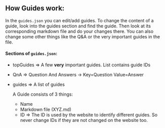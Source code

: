 ## How Guides work:

In the `guides.json` you can edit/add guides.
To change the content of a guide, look into the guides section and find the guide. Then look at its corresponding markdown file and do your changes there. You can also change some other things like the Q&A or the very important guides in the file.

#### Sections of `guides.json`:
- topGuides => A few **very** important guides. List contains guide IDs
- QnA => Question And Answers -> Key=Question Value=Answer
- guides => A list of guides

    A Guide consists of 3 things:
    - Name
    - Markdown file (XYZ.md)
    - ID => The ID is used by the website to identify different guides. So never change IDs if they are not changed on the website too. 
